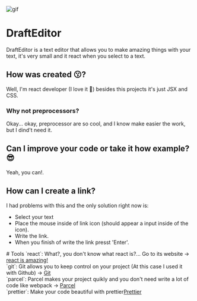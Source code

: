 ![gif](https://user-images.githubusercontent.com/34972636/63978805-f06de480-ca7c-11e9-965a-40d5aaf49772.gif)
# DraftEditor
DraftEditor is a text editor that allows you to make amazing things with your text, it's very small and it react when you select to a text.

## How was created 😗?
Well, I'm react developer (I love it 💖) besides this projects it's just JSX and CSS.

### Why not preprocessors?
Okay... okay, preprocessor are so cool, and I know make easier the work, but I dind't need it.

## Can I improve your code or take it how example? 😎
Yeah, you can!.
## How can I create a link?
I had problems with this and the only solution right now is:
<ul>
	<li>
		  Select your text
	</li>
	<li>
		  Place the mouse inside of link icon (should appear a input inside of the icon).
	</li>
	<li>
		  Write the link.
	</li>
	<li>
		  When you finish of write the link presst 'Enter'.
	</li>
</ul>
# Tools
`react`: What?, you don't know what react is?... Go to its website -> <a href='https://reactjs.org/' target='_blank'>react is amazing!</a></br>
`git`: Git allows you to keep control on your project (At this case I used it with Github) -> <a href='https://git-scm.com/' target='_blank'>
Git</a></br>
`parcel`: Parcel makes your project quikly and you don't need write a lot of code like webpack -> <a href='https://parceljs.org/' target='_blank'>Parcel</a></br>
`prettier`: Make your code beautiful with prettier<a href='https://prettier.io/' target='_blank'>Prettier</a>